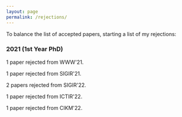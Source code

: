 ```yaml
---
layout: page
permalink: /rejections/
---
```



To balance the list of accepted papers, starting a list of my rejections:

### 2021 (1st Year PhD)

1 paper rejected from WWW'21. 

1 paper rejected from SIGIR'21.

2 papers rejected from SIGIR'22. 

1 paper rejected from ICTIR'22.

1 paper rejected from CIKM'22.
